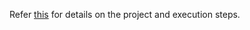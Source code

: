 Refer [this](https://github.com/pramod3009/concurrent-programming/blob/master/concurrent-BST/concurrent%20report.pdf) for details on the project and execution steps.
